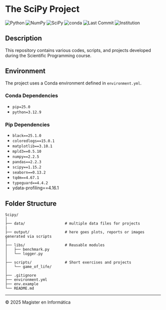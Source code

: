 # The SciPy Project

![Python](https://img.shields.io/badge/Python-3.12.9-blue)
![NumPy](https://img.shields.io/badge/NumPy-2.2.5-orange)
![SciPy](https://img.shields.io/badge/SciPy-1.15.2-lightgrey)
![conda](https://img.shields.io/badge/Conda-25.0.0-blue)
![Last Commit](https://img.shields.io/github/last-commit/GSGEdgardo/Scipy)
![Institution](https://img.shields.io/badge/institution-Universidad%20Cat%C3%B3lica%20del%20Norte-blue)

## Description

This repository contains various codes, scripts, and projects developed during the Scientific Programming course.

## Environment

The project uses a Conda environment defined in `environment.yml`.

### Conda Dependencies
- `pip=25.0`
- `python=3.12.9`

### Pip Dependencies
- `black==25.1.0`
- `coloredlogs==15.0.1`
- `matplotlib==3.10.1`
- `mpld3==0.5.10`
- `numpy==2.2.5`
- `pandas==2.2.3`
- `scipy==1.15.2`
- `seaborn==0.13.2`
- `tqdm==4.67.1`
- `typeguard==4.4.2`
- ydata-profiling==4.16.1

## Folder Structure

```
Scipy/
│
├── data/                  # multiple data files for projects
|
├── output/                # here goes plots, reports or images generated via scripts
|
├── libs/                  # Reusable modules
│   ├── benchmark.py
│   └── logger.py
│
├── scripts/               # Short exercises and projects
│   └── game_of_life/
│
├── .gitignore
├── environment.yml
├── env.example
└── README.md
```
---

© 2025 Magister en Informática
